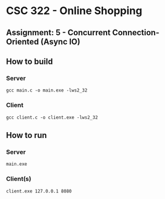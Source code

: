 # CSC 322 - Online Shopping 
## Assignment: 5 - Concurrent Connection-Oriented (Async IO)

## How to build
### Server
`gcc main.c -o main.exe -lws2_32`
### Client
`gcc client.c -o client.exe -lws2_32`

## How to run
### Server
`main.exe`

### Client(s)
`client.exe 127.0.0.1 8080`
